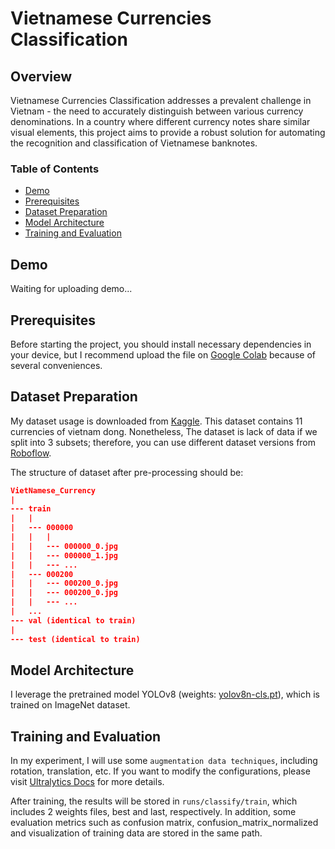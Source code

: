 # Vietnamese Currencies Classification

## Overview

Vietnamese Currencies Classification addresses a prevalent challenge in Vietnam - the need to accurately distinguish between various currency denominations. In a country where different currency notes share similar visual elements, this project aims to provide a robust solution for automating the recognition and classification of Vietnamese banknotes.

### Table of Contents

- [Demo](#demo)
- [Prerequisites](#prerequisites)
- [Dataset Preparation](#dataset-preparation)
- [Model Architecture](#model-architecture)
- [Training and Evaluation](#training-and-evaluation)

## Demo

Waiting for uploading demo...

## Prerequisites

Before starting the project, you should install necessary dependencies in your device, but I recommend upload the file on [Google Colab](https://colab.research.google.com/) because of several conveniences.

## Dataset Preparation

My dataset usage is downloaded from [Kaggle](https://www.kaggle.com/datasets/nguyentrongdai/vietnamese-currency). This dataset contains 11 currencies of vietnam dong. Nonetheless, The dataset is lack of data if we split into 3 subsets; therefore, you can use different dataset versions from [Roboflow](https://universe.roboflow.com/cv-aal82/vietnamese-currency-detector/dataset/7/images).

The structure of dataset after pre-processing should be:

```json
VietNamese_Currency
|
--- train
|   |
|   --- 000000
|   |   |
|   |   --- 000000_0.jpg
|   |   --- 000000_1.jpg
|   |   --- ...
|   --- 000200
|   |   --- 000200_0.jpg
|   |   --- 000200_0.jpg
|   |   --- ...
|   ...
--- val (identical to train)
|
--- test (identical to train)
```

## Model Architecture

I leverage the pretrained model YOLOv8 (weights: [yolov8n-cls.pt](https://docs.ultralytics.com/tasks/classify/#models)), which is trained on ImageNet dataset.

## Training and Evaluation

In my experiment, I will use some `augmentation data techniques`, including rotation, translation, etc. If you want to modify the configurations, please visit [Ultralytics Docs](https://docs.ultralytics.com/usage/cfg/#train) for more details.

After training, the results will be stored in `runs/classify/train`, which includes 2 weights files, best and last, respectively. In addition, some evaluation metrics such as confusion matrix, confusion_matrix_normalized and visualization of training data are stored in the same path.
